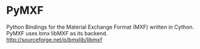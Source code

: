 PyMXF
=====

Python Bindings for the Material Exchange Format (MXF) written in Cython.
PyMXF uses bmx libMXF as its backend. http://sourceforge.net/p/bmxlib/libmxf
